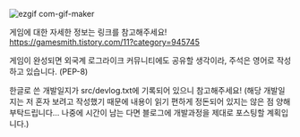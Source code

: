 ![ezgif com-gif-maker](https://user-images.githubusercontent.com/63915665/112706472-b4646500-8ee7-11eb-8d6e-3274e2ce52b5.gif)

게임에 대한 자세한 정보는  링크를 참고해주세요!
https://gamesmith.tistory.com/11?category=945745



게임이 완성되면 외국계 로그라이크 커뮤니티에도 공유할 생각이라, 주석은 영어로 작성하고 있습니다. (PEP-8)

한글로 쓴 개발일지가 src/devlog.txt에 기록되어 있으니 참고해주세요!
(해당 개발일지는 저 혼자 보려고 작성했기 때문에 내용이 읽기 편하게 정돈되어 있지는 않은 점 양해 부탁드립니다... 나중에 시간이 남는 다면 블로그에 개발과정을 제대로 포스팅할 계획입니다.)
